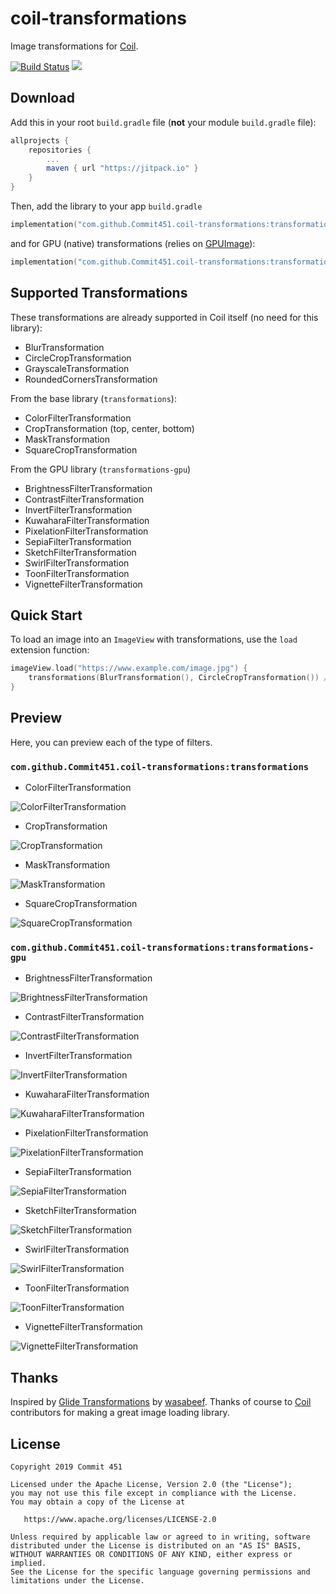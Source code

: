 # coil-transformations

Image transformations for [Coil](https://github.com/coil-kt/coil).

[![Build Status](https://travis-ci.org/Commit451/coil-transformations.svg?branch=master)](https://travis-ci.org/Commit451/coil-transformations)
[![](https://jitpack.io/v/Commit451/coil-transformations.svg)](https://jitpack.io/#Commit451/coil-transformations)

## Download

Add this in your root `build.gradle` file (**not** your module `build.gradle` file):

```gradle
allprojects {
	repositories {
		...
		maven { url "https://jitpack.io" }
	}
}
```
Then, add the library to your app `build.gradle`
```kotlin
implementation("com.github.Commit451.coil-transformations:transformations:latest.version.here")
```
and for GPU (native) transformations (relies on [GPUImage](https://github.com/cats-oss/android-gpuimage)):
```kotlin
implementation("com.github.Commit451.coil-transformations:transformations-gpu:latest.version.here")
```

## Supported Transformations

These transformations are already supported in Coil itself (no need for this library):
- BlurTransformation
- CircleCropTransformation
- GrayscaleTransformation
- RoundedCornersTransformation

From the base library (`transformations`):
- ColorFilterTransformation
- CropTransformation (top, center, bottom)
- MaskTransformation
- SquareCropTransformation

From the GPU library (`transformations-gpu`)
- BrightnessFilterTransformation
- ContrastFilterTransformation
- InvertFilterTransformation
- KuwaharaFilterTransformation
- PixelationFilterTransformation
- SepiaFilterTransformation
- SketchFilterTransformation
- SwirlFilterTransformation
- ToonFilterTransformation
- VignetteFilterTransformation

## Quick Start

To load an image into an `ImageView` with transformations, use the `load` extension function:
```kotlin
imageView.load("https://www.example.com/image.jpg") {
    transformations(BlurTransformation(), CircleCropTransformation()) // You can add as many as desired
}
```

## Preview
Here, you can preview each of the type of filters.

### `com.github.Commit451.coil-transformations:transformations`
- ColorFilterTransformation

![ColorFilterTransformation](preview/images/color-filter.png)

- CropTransformation

![CropTransformation](preview/images/center-crop.png)

- MaskTransformation

![MaskTransformation](preview/images/mask.png)

- SquareCropTransformation

![SquareCropTransformation](preview/images/square-crop.png)

### `com.github.Commit451.coil-transformations:transformations-gpu`

- BrightnessFilterTransformation

![BrightnessFilterTransformation](preview/images/brightness.png)

- ContrastFilterTransformation

![ContrastFilterTransformation](preview/images/contrast.png)

- InvertFilterTransformation

![InvertFilterTransformation](preview/images/invert.png)

- KuwaharaFilterTransformation

![KuwaharaFilterTransformation](preview/images/kuwahara.png)

- PixelationFilterTransformation

![PixelationFilterTransformation](preview/images/pixelation.png)

- SepiaFilterTransformation

![SepiaFilterTransformation](preview/images/sepia.png)

- SketchFilterTransformation

![SketchFilterTransformation](preview/images/sketch.png)

- SwirlFilterTransformation

![SwirlFilterTransformation](preview/images/swirl.png)

- ToonFilterTransformation

![ToonFilterTransformation](preview/images/toon.png)

- VignetteFilterTransformation

![VignetteFilterTransformation](preview/images/vignette.png)

## Thanks
Inspired by [Glide Transformations](https://github.com/wasabeef/glide-transformations) by [wasabeef](https://github.com/wasabeef). Thanks of course to [Coil](https://github.com/coil-kt/coil) contributors for making a great image loading library.

## License

    Copyright 2019 Commit 451

    Licensed under the Apache License, Version 2.0 (the "License");
    you may not use this file except in compliance with the License.
    You may obtain a copy of the License at

       https://www.apache.org/licenses/LICENSE-2.0

    Unless required by applicable law or agreed to in writing, software
    distributed under the License is distributed on an "AS IS" BASIS,
    WITHOUT WARRANTIES OR CONDITIONS OF ANY KIND, either express or implied.
    See the License for the specific language governing permissions and
    limitations under the License.
